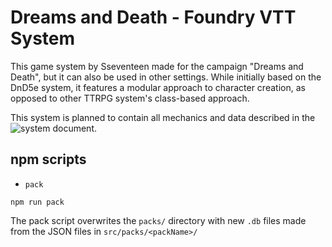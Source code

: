 # Dreams and Death - Foundry VTT System

This game system by Sseventeen made for the campaign "Dreams and Death", but it can also be used in other settings.
While initially based on the DnD5e system, it features a modular approach to character creation, as opposed to other TTRPG system's class-based approach. 

This system is planned to contain all mechanics and data described in the ![system document](https://docs.google.com/document/d/1nhrAVppXUBosIOZ6HIEpDuepT2CnFjNIDQG6DrEwnrw/edit#heading=h.1jwkzt2mqljo).

## npm scripts

- `pack`

`npm run pack`

The pack script overwrites the `packs/` directory with new `.db` files made from the JSON files in `src/packs/<packName>/`
